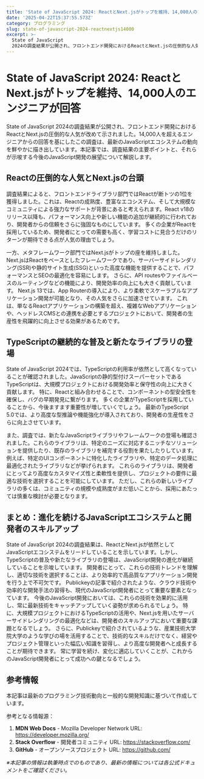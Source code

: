 ```yaml
---
title: 'State of JavaScript 2024: ReactとNext.jsがトップを維持、14,000人のエンジニアが回答'
date: '2025-04-22T15:37:55.573Z'
category: プログラミング
slug: state-of-javascript-2024-reactnextjs14000
excerpt: >-
  State of JavaScript
  2024の調査結果が公開され、フロントエンド開発におけるReactとNext.jsの圧倒的な人気が改めて示されました。14,000人を超えるエンジニアからの回答を基にしたこの調査は、最新のJavaScriptエコシステムの動向を鮮やかに描き出しています。本記事...
---
```


# State of JavaScript 2024: ReactとNext.jsがトップを維持、14,000人のエンジニアが回答

State of JavaScript 2024の調査結果が公開され、フロントエンド開発におけるReactとNext.jsの圧倒的な人気が改めて示されました。14,000人を超えるエンジニアからの回答を基にしたこの調査は、最新のJavaScriptエコシステムの動向を鮮やかに描き出しています。本記事では、調査結果の主要ポイントと、それらが示唆する今後のJavaScript開発の展望について解説します。


## Reactの圧倒的な人気とNext.jsの台頭

調査結果によると、フロントエンドライブラリ部門ではReactが断トツの1位を獲得しました。これは、Reactの成熟度、豊富なエコシステム、そして大規模なコミュニティによる強力なサポートが背景にあると考えられます。React v18のリリース以降も、パフォーマンス向上や新しい機能の追加が継続的に行われており、開発者からの信頼をさらに強固なものにしています。  多くの企業がReactを採用しているため、開発者にとっての需要も高く、学習コストに見合うだけのリターンが期待できる点が人気の理由でしょう。

一方、メタフレームワーク部門ではNext.jsがトップの座を維持しました。Next.jsはReactをベースとしたフレームワークであり、サーバーサイドレンダリング(SSR)や静的サイト生成(SSG)といった高度な機能を提供することで、パフォーマンスとSEOの最適化を容易にします。  さらに、API routesやファイルベースのルーティングなどの機能により、開発効率の向上にも大きく貢献しています。  Next.js 13では、App Routerの導入により、より柔軟でスケーラブルなアプリケーション開発が可能となり、その人気をさらに加速させています。  これは、単なるReactアプリケーションの構築を超え、複雑なWebアプリケーションや、ヘッドレスCMSとの連携を必要とするプロジェクトにおいて、開発者の生産性を飛躍的に向上させる効果があるためです。


## TypeScriptの継続的な普及と新たなライブラリの登場

State of JavaScript 2024では、TypeScriptの利用率が依然として高くなっていることが確認されました。JavaScriptの静的型付けスーパーセットであるTypeScriptは、大規模プロジェクトにおける開発効率と保守性の向上に大きく貢献します。  特に、Reactと組み合わせることで、コンポーネントの型安全性を確保し、バグの早期発見に繋がります。  多くの企業がTypeScriptを採用していることから、今後ますます重要性が増していくでしょう。  最新のTypeScript 5.0では、より高度な型推論や機能強化が導入されており、開発者の生産性をさらに向上させています。

また、調査では、新たなJavaScriptライブラリやフレームワークの登場も確認されました。これらのライブラリは、特定のニーズに対応するニッチなソリューションを提供したり、既存のライブラリを補完する役割を果たしたりしています。  例えば、特定のUIコンポーネントに特化したライブラリや、特定のデータ処理に最適化されたライブラリなどが挙げられます。  これらのライブラリは、開発者にとってより高度なカスタマイズ性と柔軟性を提供し、プロジェクトの要件に最適な技術を選択することを可能にしています。  ただし、これらの新しいライブラリの多くは、コミュニティの規模や成熟度がまだ低いことから、採用にあたっては慎重な検討が必要となります。


## まとめ：進化を続けるJavaScriptエコシステムと開発者のスキルアップ

State of JavaScript 2024の調査結果は、ReactとNext.jsが依然としてJavaScriptエコシステムをリードしていることを示しています。しかし、TypeScriptの普及や新たなライブラリの登場は、JavaScript開発の進化が継続していることを示唆しています。  開発者にとって、これらの技術トレンドを理解し、適切な技術を選択することは、より効率的で高品質なアプリケーション開発を行う上で不可欠です。  Publickeyの記事で紹介されたような、クラウド技術や効率的な開発手法の習得も、現代のJavaScript開発者にとって重要な要素となっています。  今後のJavaScript開発においては、これらの技術を効果的に活用し、常に最新技術をキャッチアップしていく姿勢が求められるでしょう。  特に、大規模プロジェクトにおけるTypeScriptの活用や、Next.jsを用いたサーバーサイドレンダリングの最適化などは、開発者のスキルアップにおいて重要な課題となるでしょう。  さらに、Publickeyで紹介されているような、産業技術大学院大学のような学びの場を活用することで、技術的なスキルだけでなく、経営やプロジェクト管理といった幅広い知識を習得し、より高度な開発者へと成長することが期待できます。  常に学習を続け、変化に適応していくことが、これからのJavaScript開発者にとって成功への鍵となるでしょう。


## 参考情報

本記事は最新のプログラミング技術動向と一般的な開発知識に基づいて作成しています。

参考となる情報源：
1. **MDN Web Docs** - Mozilla Developer Network
   URL: https://developer.mozilla.org/
2. **Stack Overflow** - 開発者コミュニティ
   URL: https://stackoverflow.com/
3. **GitHub** - オープンソースプロジェクト
   URL: https://github.com/

*※本記事の情報は執筆時点でのものであり、最新の情報については各公式ドキュメントをご確認ください。*
